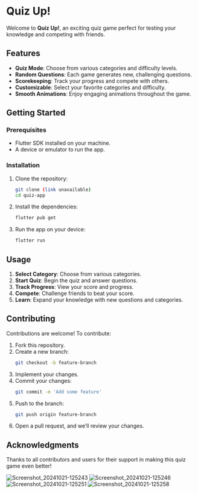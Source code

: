 # Quiz Up!

Welcome to **Quiz Up!**, an exciting quiz game perfect for testing your knowledge and competing with friends.

## Features

- **Quiz Mode**: Choose from various categories and difficulty levels.
- **Random Questions**: Each game generates new, challenging questions.
- **Scorekeeping**: Track your progress and compete with others.
- **Customizable**: Select your favorite categories and difficulty.
- **Smooth Animations**: Enjoy engaging animations throughout the game.

## Getting Started

### Prerequisites

- Flutter SDK installed on your machine.
- A device or emulator to run the app.

### Installation

1. Clone the repository:
    ```bash
    git clone (link unavailable)
    cd quiz-app
    ```

2. Install the dependencies:
    ```bash
    flutter pub get
    ```

3. Run the app on your device:
    ```bash
    flutter run
    ```

## Usage

1. **Select Category**: Choose from various categories.
2. **Start Quiz**: Begin the quiz and answer questions.
3. **Track Progress**: View your score and progress.
4. **Compete**: Challenge friends to beat your score.
5. **Learn**: Expand your knowledge with new questions and categories.

## Contributing

Contributions are welcome! To contribute:

1. Fork this repository.
2. Create a new branch:
    ```bash
    git checkout -b feature-branch
    ```
3. Implement your changes.
4. Commit your changes:
    ```bash
    git commit -m 'Add some feature'
    ```
5. Push to the branch:
    ```bash
    git push origin feature-branch
    ```
6. Open a pull request, and we’ll review your changes.

## Acknowledgments

Thanks to all contributors and users for their support in making this quiz game even better!

![Screenshot_20241021-125243](https://github.com/user-attachments/assets/d5a8559c-e264-4f27-a49a-37aa0d780c1a)
![Screenshot_20241021-125246](https://github.com/user-attachments/assets/35c842f0-07a1-4214-93de-b6d6f3f12a95)
![Screenshot_20241021-125251](https://github.com/user-attachments/assets/24cc11c9-7ec2-4e29-aff3-646ea7b2b913)
![Screenshot_20241021-125258](https://github.com/user-attachments/assets/8050da08-3ee2-4894-9211-4e0ca8f10f2e)


